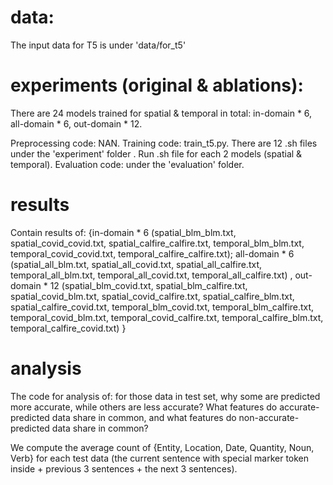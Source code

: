 # data:
The input data for T5 is under 'data/for_t5'


# experiments (original & ablations):

There are 24 models trained for spatial & temporal in total: in-domain * 6, all-domain * 6, out-domain * 12.

Preprocessing code: NAN. 
Training code: train_t5.py. There are 12 .sh files under the 'experiment' folder . Run .sh file for each 2 models (spatial & temporal). 
Evaluation code: under the 'evaluation' folder. 



# results
Contain results of: {in-domain * 6 (spatial_blm_blm.txt, spatial_covid_covid.txt, spatial_calfire_calfire.txt, temporal_blm_blm.txt, temporal_covid_covid.txt, temporal_calfire_calfire.txt); all-domain * 6 (spatial_all_blm.txt, spatial_all_covid.txt, spatial_all_calfire.txt, temporal_all_blm.txt, temporal_all_covid.txt, temporal_all_calfire.txt) , out-domain * 12 (spatial_blm_covid.txt, spatial_blm_calfire.txt, spatial_covid_blm.txt, spatial_covid_calfire.txt, spatial_calfire_blm.txt, spatial_calfire_covid.txt, temporal_blm_covid.txt, temporal_blm_calfire.txt, temporal_covid_blm.txt, temporal_covid_calfire.txt, temporal_calfire_blm.txt, temporal_calfire_covid.txt) }




# analysis 

The code for analysis of: for those data in test set, why some are predicted more accurate, while others are less accurate? What features do accurate-predicted data share in common, and what features do non-accurate-predicted data share in common? 

We compute the average count of {Entity, Location, Date, Quantity, Noun, Verb} for each test data (the current sentence with special marker token inside + previous 3 sentences + the next 3 sentences).



